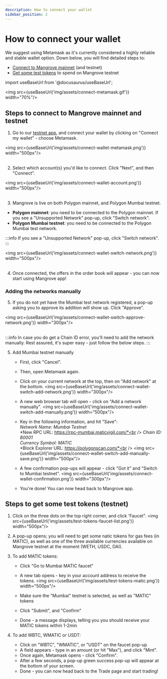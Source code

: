 ```yaml
---
description: How to connect your wallet
sidebar_position: 2
---
```



# How to connect your wallet

We suggest using Metamask as it's currently considered a highly reliable and stable wallet option.
Down below, you will find detailed steps to:
* [Connect to Mangrove mainnet](./how-to-connect-wallet.md#steps-to-connect-to-mangrove-mainnet-and-testnet) (and testnet)
* [Get some test tokens](./how-to-connect-wallet.md#steps-to-get-some-test-tokens-testnet) to spend on Mangrove testnet

import useBaseUrl from '@docusaurus/useBaseUrl';

<img src={useBaseUrl('img/assets/connect-metamask.gif')} width="70%"/>


## Steps to connect to Mangrove mainnet and testnet

1. Go to our [testnet app](https://testnet.mangrove.exchange/), and connect your wallet by clicking on "Connect my wallet" - choose Metamask.

<img src={useBaseUrl('img/assets/connect-wallet-metamask.png')} width="500px"/><br /><br />

2. Select which account(s) you'd like to connect. Click "Next", and then "Connect".

<img src={useBaseUrl('img/assets/connect-wallet-account.png')} width="500px"/><br /><br />

3. Mangrove is live on both Polygon mainnet, and Polygon Mumbai testnet.
* **Polygon mainnet**: you need to be connected to the Polygon mainnet. If you see a "Unsupported Network" pop-up, click "Switch network".
* **Polygon Mumbai testnet**: you need to be connected to the Polygon Mumbai test network.

:::info
 If you see a "Unsupported Network" pop-up, click "Switch network".
:::

<img src={useBaseUrl('img/assets/connect-wallet-switch-network.png')} width="500px"/><br /><br />

4. Once connected, the offers in the order book will appear - you can now start using Mangrove app!

### Adding the networks manually

5. If you do not yet have the Mumbai test network registered, a pop-up asking you to approve its addition will show up. Click "Approve".

<img src={useBaseUrl('img/assets/connect-wallet-switch-approve-network.png')} width="300px"/><br /><br />

:::info
In case you do get a Chain ID error, you'll need to add the network manually. Rest assured, it's super easy - just follow the below steps.
:::

5. Add Mumbai testnet manually
    * First, click "Cancel".
    * Then, open Metamask again.
    * Click on your current network at the top, then on "Add network" at the bottom.
    <img src={useBaseUrl('img/assets/connect-wallet-switch-add-network.png')} width="300px"/>

    * A new web browser tab will open - click on "Add a network manually".
    <img src={useBaseUrl('img/assets/connect-wallet-switch-add-manually.png')} width="500px"/>

    * Key in the following information, and hit "Save":<br />
    *Network Name: Mumbai Testnet*<br />
    *New RPC URL: https://rpc-mumbai.maticvigil.com/*<br />
    *Chain ID: 80001*<br />
    *Currency Symbol: MATIC*<br />
    *Block Explorer URL: https://polygonscan.com/*<br />
    <img src={useBaseUrl('img/assets/connect-wallet-switch-add-manually-save.png')} width="500px"/>

    * A few confirmation pop-ups will appear - click "Got it" and "Switch to Mumbai testnet".
    <img src={useBaseUrl('img/assets/connect-wallet-confirmation.png')} width="300px"/>

    * You're done! You can now head back to Mangrove app.


## Steps to get some test tokens (testnet)

1. Click on the three dots on the top right corner, and click 'Faucet".
<img src={useBaseUrl('img/assets/test-tokens-faucet-list.png')} width="500px"/>

2. A pop-up opens; you will need to get some natic tokens for gas fees (in MATIC), as well as one of the three available currencies available on Mangrove testnet at the moment (WETH, USDC, DAI).

3. To add MATIC tokens:
    * Click "Go to Mumbai MATIC faucet"
    * A new tab opens - key in your account address to receive the tokens.
    <img src={useBaseUrl('img/assets/test-tokens-matic.png')} width="500px"/>

    * Make sure the "Mumbai" testnet is selected, as well as "MATIC" tokens
    * Click "Submit", and "Confirm"
    * Done - a message displays, telling you you should receive your MATIC tokens within 1-2min


4. To add WBTC, WMATIC or USDT:
    * Click on "WBTC", "WMATIC", or "USDT" on the faucet pop-up
    * A field appears - type in an amount (or hit "Max"), and click "Mint".
    * Once again, Metamask opens - click "Confirm".
    * After a few seconds, a pop-up green success pop-up will appear at the bottom of your screen.
    * Done - you can now head back to the Trade page and start trading!

